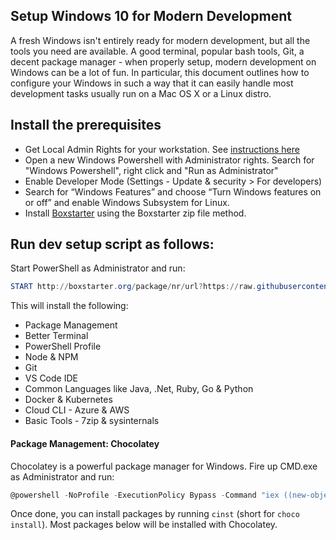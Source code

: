 ## Setup Windows 10 for Modern Development
A fresh Windows isn't entirely ready for modern development, but all the tools you need are available. A good terminal, popular bash tools, Git, a decent package manager - when properly setup, modern development on Windows can be a lot of fun. In particular, this document outlines how to configure your Windows in such a way that it can easily handle most development tasks usually run on a Mac OS X or a Linux distro.

## Install the prerequisites

 * Get Local Admin Rights for your workstation. See [instructions here](https://softwareone.service-now.com/sp/?sys_kb_id=e9a6abdbdc050e00b82b7c37157ee971&id=kb_article_view&sysparm_rank=1&sysparm_tsqueryId=47f0fde11b05f450351debd9bb4bcbee)
 * Open a new Windows Powershell with Administrator rights. Search for "Windows Powershell", right click and "Run as Administrator"
 * Enable Developer Mode (Settings - Update & security > For developers)
 * Search for “Windows Features” and choose “Turn Windows features on or off” and enable Windows Subsystem for Linux.
 * Install [Boxstarter](https://boxstarter.org/InstallBoxstarter) using the Boxstarter zip file method.


## Run dev setup script as follows:

Start PowerShell as Administrator and run:

```powershell
START http://boxstarter.org/package/nr/url?https://raw.githubusercontent.com/lejo/windows-development-environment/master/boxstarter
```

This will install the following:

 * Package Management
 * Better Terminal
 * PowerShell Profile
 * Node & NPM
 * Git
 * VS Code IDE
 * Common Languages like Java, .Net, Ruby, Go & Python
 * Docker & Kubernetes
 * Cloud CLI - Azure & AWS
 * Basic Tools - 7zip & sysinternals
 

#### Package Management: Chocolatey
Chocolatey is a powerful package manager for Windows. Fire up CMD.exe as Administrator and run:

```powershell
@powershell -NoProfile -ExecutionPolicy Bypass -Command "iex ((new-object net.webclient).DownloadString('https://chocolatey.org/install.ps1'))" && SET PATH=%PATH%;%ALLUSERSPROFILE%\chocolatey\bin
```

Once done, you can install packages by running `cinst` (short for `choco install`). Most packages below will be installed with Chocolatey.
